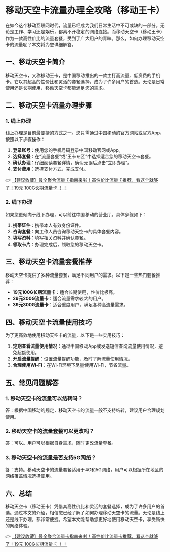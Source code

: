 # 移动天空卡流量办理全攻略（移动王卡）

在如今这个移动互联网时代，流量已经成为我们日常生活中不可或缺的一部分。无论是工作、学习还是娱乐，都离不开稳定的网络连接。而移动天空卡（移动王卡）作为一款高性价比的流量套餐，受到了广大用户的青睐。那么，如何办理移动天空卡的流量呢？本文将为您详细解答。

## 一、移动天空卡简介

移动天空卡，又称移动王卡，是中国移动推出的一款主打高流量、低资费的手机卡。它以其超高的性价比和灵活的套餐选择，成为了许多用户的首选。无论是日常使用还是长期使用，移动天空卡都能满足您的需求。

## 二、移动天空卡流量办理步骤

### 1. 线上办理

线上办理是目前最便捷的方式之一。您只需通过中国移动的官方网站或官方App，按照以下步骤操作：

1. **登录账号**：使用您的手机号码登录中国移动官网或App。
2. **选择套餐**：在“流量套餐”或“王卡专区”中选择适合您的移动天空卡套餐。
3. **确认办理**：仔细阅读套餐详情，确认无误后点击“立即办理”。
4. **支付费用**：选择支付方式，完成支付。

👉 [【建议收藏】最全聚合流量卡指南来啦！高性价比流量卡推荐，看这个就够了！19元 100G长期流量卡 ！！](https://bit.ly/Liuliangka)

### 2. 线下办理

如果您更倾向于线下办理，可以前往中国移动的营业厅。具体步骤如下：

1. **携带证件**：携带本人有效身份证件。
2. **咨询套餐**：向工作人员咨询移动天空卡的具体套餐内容。
3. **填写资料**：填写相关资料并确认套餐。
4. **领取卡片**：办理完成后，领取您的移动天空卡。

## 三、移动天空卡流量套餐推荐

移动天空卡提供了多种流量套餐，满足不同用户的需求。以下是一些热门套餐推荐：

- **19元100G长期流量卡**：适合长期使用，性价比极高。
- **29元200G流量卡**：适合流量需求较大的用户。
- **39元300G流量卡**：适合重度用户，满足各种高流量需求。

## 四、移动天空卡流量使用技巧

为了更高效地使用移动天空卡的流量，以下是一些实用技巧：

1. **定期查看流量使用情况**：通过中国移动App或发送短信查询流量使用情况，避免超额使用。
2. **开启流量提醒**：设置流量提醒功能，及时了解流量使用情况。
3. **合理使用Wi-Fi**：在Wi-Fi环境下尽量使用Wi-Fi，节省流量。

## 五、常见问题解答

### 1. 移动天空卡的流量可以结转吗？

答：根据中国移动的规定，移动天空卡的流量一般不支持结转，建议用户合理规划使用。

### 2. 移动天空卡的流量套餐可以更改吗？

答：可以。用户可以根据自身需求，随时更改流量套餐。

### 3. 移动天空卡的流量是否支持5G网络？

答：支持。移动天空卡的流量套餐适用于4G和5G网络，用户可以根据所在地区的网络覆盖情况选择使用。

## 六、总结

移动天空卡（移动王卡）凭借其高性价比和灵活的套餐选择，成为了许多用户的首选。通过本文的介绍，相信您已经了解了如何办理移动天空卡的流量。无论是线上还是线下办理，都非常便捷。希望本文能帮助您更好地使用移动天空卡，享受畅快的网络体验。

👉 [【建议收藏】最全聚合流量卡指南来啦！高性价比流量卡推荐，看这个就够了！19元 100G长期流量卡 ！！](https://bit.ly/Liuliangka)
